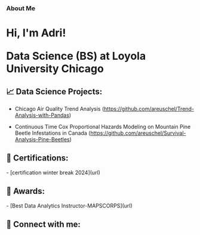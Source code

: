 ### About Me

<h1>Hi, I'm Adri! 

  
Data Science (BS) at Loyola University Chicago

<h2> 📈 Data Science Projects:</h2>

- Chicago Air Quality Trend Analysis (https://github.com/areuschel/Trend-Analysis-with-Pandas)

- Continuous Time Cox Proportional Hazards Modeling on Mountain Pine Beetle Infestations in Canada    (https://github.com/areuschel/Survival-Analysis-Pine-Beetles)


<h2> 📍 Certifications:</h2>
- [certification winter break 2024](url)


<h2> 💌 Awards:</h2>
- [Best Data Analytics Instructor-MAPSCORPS](url)


<h2> 👥 Connect with me:</h2>

[linkedin]: [https://www.linkedin.com/in/adrian-reuschel-a7678b25b/]
